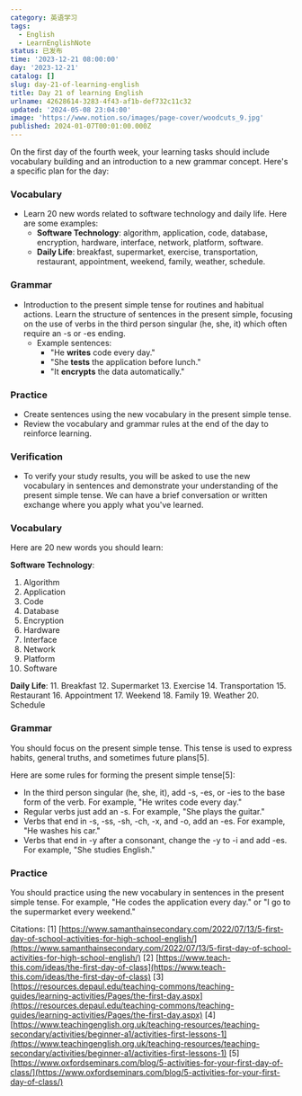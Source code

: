 ```yaml
---
category: 英语学习
tags:
  - English
  - LearnEnglishNote
status: 已发布
time: '2023-12-21 08:00:00'
day: '2023-12-21'
catalog: []
slug: day-21-of-learning-english
title: Day 21 of learning English
urlname: 42628614-3283-4f43-af1b-def732c11c32
updated: '2024-05-08 23:04:00'
image: 'https://www.notion.so/images/page-cover/woodcuts_9.jpg'
published: 2024-01-07T00:01:00.000Z
---
```


On the first day of the fourth week, your learning tasks should include vocabulary building and an introduction to a new grammar concept. Here's a specific plan for the day:


### Vocabulary

- Learn 20 new words related to software technology and daily life. Here are some examples:
	- **Software Technology**: algorithm, application, code, database, encryption, hardware, interface, network, platform, software.
	- **Daily Life**: breakfast, supermarket, exercise, transportation, restaurant, appointment, weekend, family, weather, schedule.

### Grammar

- Introduction to the present simple tense for routines and habitual actions. Learn the structure of sentences in the present simple, focusing on the use of verbs in the third person singular (he, she, it) which often require an -s or -es ending.
	- Example sentences:
		- "He **writes** code every day."
		- "She **tests** the application before lunch."
		- "It **encrypts** the data automatically."

### Practice

- Create sentences using the new vocabulary in the present simple tense.
- Review the vocabulary and grammar rules at the end of the day to reinforce learning.

### Verification

- To verify your study results, you will be asked to use the new vocabulary in sentences and demonstrate your understanding of the present simple tense. We can have a brief conversation or written exchange where you apply what you've learned.

### Vocabulary


Here are 20 new words you should learn:


**Software Technology**:

1. Algorithm
2. Application
3. Code
4. Database
5. Encryption
6. Hardware
7. Interface
8. Network
9. Platform
10. Software

**Daily Life**:
11. Breakfast
12. Supermarket
13. Exercise
14. Transportation
15. Restaurant
16. Appointment
17. Weekend
18. Family
19. Weather
20. Schedule


### Grammar


You should focus on the present simple tense. This tense is used to express habits, general truths, and sometimes future plans[5].


Here are some rules for forming the present simple tense[5]:

- In the third person singular (he, she, it), add -s, -es, or -ies to the base form of the verb. For example, "He writes code every day."
- Regular verbs just add an -s. For example, "She plays the guitar."
- Verbs that end in -s, -ss, -sh, -ch, -x, and -o, add an -es. For example, "He washes his car."
- Verbs that end in -y after a consonant, change the -y to -i and add -es. For example, "She studies English."

### Practice


You should practice using the new vocabulary in sentences in the present simple tense. For example, "He codes the application every day." or "I go to the supermarket every weekend."


Citations:
[1] [https://www.samanthainsecondary.com/2022/07/13/5-first-day-of-school-activities-for-high-school-english/](https://www.samanthainsecondary.com/2022/07/13/5-first-day-of-school-activities-for-high-school-english/)
[2] [https://www.teach-this.com/ideas/the-first-day-of-class](https://www.teach-this.com/ideas/the-first-day-of-class)
[3] [https://resources.depaul.edu/teaching-commons/teaching-guides/learning-activities/Pages/the-first-day.aspx](https://resources.depaul.edu/teaching-commons/teaching-guides/learning-activities/Pages/the-first-day.aspx)
[4] [https://www.teachingenglish.org.uk/teaching-resources/teaching-secondary/activities/beginner-a1/activities-first-lessons-1](https://www.teachingenglish.org.uk/teaching-resources/teaching-secondary/activities/beginner-a1/activities-first-lessons-1)
[5] [https://www.oxfordseminars.com/blog/5-activities-for-your-first-day-of-class/](https://www.oxfordseminars.com/blog/5-activities-for-your-first-day-of-class/)

